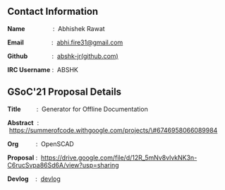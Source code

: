 ## Contact Information

**Name**                :  Abhishek Rawat

**Email**                :  <abhi.fire31@gmail.com>

**Github**              :
 [abshk-jr(github.com)](https://github.com/abshk-jr/)

**IRC Username** :  ABSHK

## GSoC'21 Proposal Details

**Title**         :  Generator for Offline Documentation

**Abstract**  :
 https://summerofcode.withgoogle.com/projects/\#6746958066089984

**Org**          :  OpenSCAD

**Proposal** :
 https://drive.google.com/file/d/12R_5mNv8vlvkNK3n-C6rucSvpa86Sd6A/view?usp=sharing

**Devlog**    :  [devlog](GSoC21DevLog.md)
